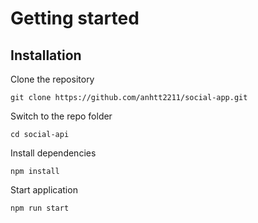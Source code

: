 # Getting started

## Installation

Clone the repository

    git clone https://github.com/anhtt2211/social-app.git

Switch to the repo folder

    cd social-api

Install dependencies

    npm install

Start application

    npm run start
